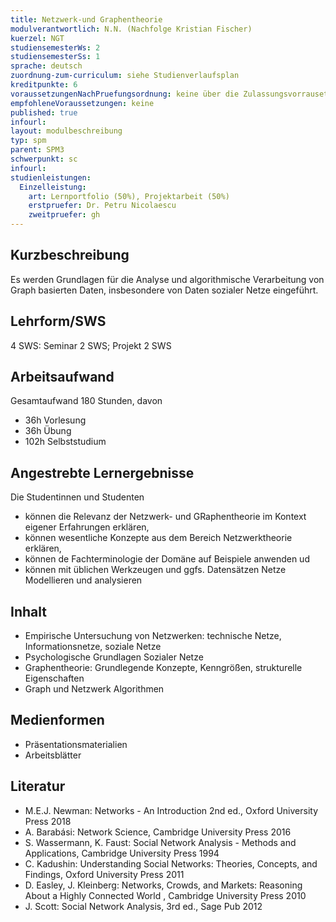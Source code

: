 ```yaml
---
title: Netzwerk-und Graphentheorie
modulverantwortlich: N.N. (Nachfolge Kristian Fischer)
kuerzel: NGT
studiensemesterWs: 2
studiensemesterSs: 1
sprache: deutsch
zuordnung-zum-curriculum: siehe Studienverlaufsplan
kreditpunkte: 6
voraussetzungenNachPruefungsordnung: keine über die Zulassungsvorrausetzungen zum Studium hinausgehenden
empfohleneVoraussetzungen: keine
published: true
infourl: 
layout: modulbeschreibung
typ: spm
parent: SPM3
schwerpunkt: sc
infourl: 
studienleistungen:
  Einzelleistung:
    art: Lernportfolio (50%), Projektarbeit (50%)
    erstpruefer: Dr. Petru Nicolaescu
    zweitpruefer: gh
---
```


## Kurzbeschreibung
Es werden Grundlagen für die Analyse und algorithmische Verarbeitung von Graph basierten Daten, insbesondere von Daten sozialer Netze eingeführt. 

## Lehrform/SWS 
4 SWS: Seminar 2 SWS; Projekt 2 SWS


## Arbeitsaufwand 
Gesamtaufwand 180 Stunden, davon
- 36h Vorlesung 
- 36h Übung  
- 102h Selbststudium 

## Angestrebte Lernergebnisse
Die Studentinnen und Studenten
- können die Relevanz der Netzwerk- und GRaphentheorie im Kontext eigener Erfahrungen erklären,
- können wesentliche Konzepte aus dem Bereich Netzwerktheorie erklären,
- können de Fachterminologie der Domäne auf Beispiele anwenden ud
- können mit üblichen Werkzeugen und ggfs. Datensätzen Netze Modellieren und analysieren

## Inhalt
- Empirische Untersuchung von Netzwerken: technische Netze, Informationsnetze, soziale Netze
- Psychologische Grundlagen Sozialer Netze
- Graphentheorie: Grundlegende Konzepte, Kenngrößen, strukturelle Eigenschaften
- Graph und Netzwerk Algorithmen

## Medienformen
* Präsentationsmaterialien
* Arbeitsblätter

## Literatur
- M.E.J. Newman: Networks - An Introduction 2nd ed., Oxford University Press 2018
- A. Barabási: Network Science, Cambridge University Press 2016
- S. Wassermann, K. Faust: Social Network Analysis - Methods and Applications, Cambridge University Press 1994
- C. Kadushin: Understanding Social Networks: Theories, Concepts, and Findings, Oxford University Press 2011
- D. Easley, J. Kleinberg: Networks, Crowds, and Markets: Reasoning About a Highly Connected World , Cambridge University Press 2010
- J. Scott: Social Network Analysis, 3rd ed., Sage Pub 2012

